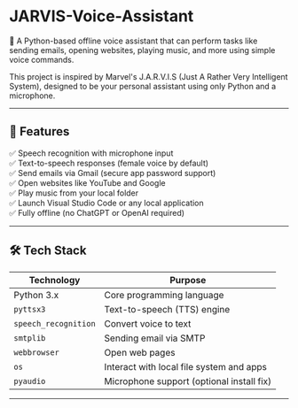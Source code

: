 # JARVIS-Voice-Assistant
🎤 A Python-based offline voice assistant that can perform tasks like sending emails, opening websites, playing music, and more using simple voice commands.

This project is inspired by Marvel's J.A.R.V.I.S (Just A Rather Very Intelligent System), designed to be your personal assistant using only Python and a microphone.

---

## 📌 Features

✅ Speech recognition with microphone input  
✅ Text-to-speech responses (female voice by default)  
✅ Send emails via Gmail (secure app password support)  
✅ Open websites like YouTube and Google  
✅ Play music from your local folder  
✅ Launch Visual Studio Code or any local application  
✅ Fully offline (no ChatGPT or OpenAI required)

---

## 🛠️ Tech Stack

| Technology      | Purpose                        |
|----------------|--------------------------------|
| Python 3.x      | Core programming language      |
| `pyttsx3`       | Text-to-speech (TTS) engine    |
| `speech_recognition` | Convert voice to text |
| `smtplib`       | Sending email via SMTP         |
| `webbrowser`    | Open web pages                 |
| `os`            | Interact with local file system and apps |
| `pyaudio`       | Microphone support (optional install fix) |

---
